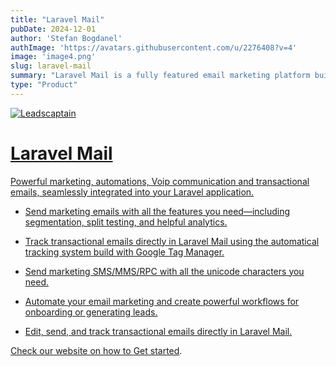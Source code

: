 ```yaml
---
title: "Laravel Mail"
pubDate: 2024-12-01
author: 'Stefan Bogdanel'
authImage: 'https://avatars.githubusercontent.com/u/2276408?v=4'
image: 'image4.png'
slug: laravel-mail
summary: "Laravel Mail is a fully featured email marketing platform built for growing creators, developers, and businesses."
type: "Product"
---
```

<a href="https://laravelmail.com/">
<img alt="Leadscaptain" src="https://leadscaptain.com/images/logo.svg">


# Laravel Mail

Powerful marketing, automations, Voip communication and transactional emails, seamlessly integrated into your Laravel application.

- Send marketing emails with all the features you need—including segmentation, split testing, and helpful analytics.

- Track transactional emails directly in Laravel Mail using the automatical tracking system build with Google Tag Manager.

- Send marketing SMS/MMS/RPC with all the unicode characters you need.

- Automate your email marketing and create powerful workflows for onboarding or generating leads.

- Edit, send, and track transactional emails directly in Laravel Mail.

Check our website on how to [Get started](https://laravelmail.com/).
</a>